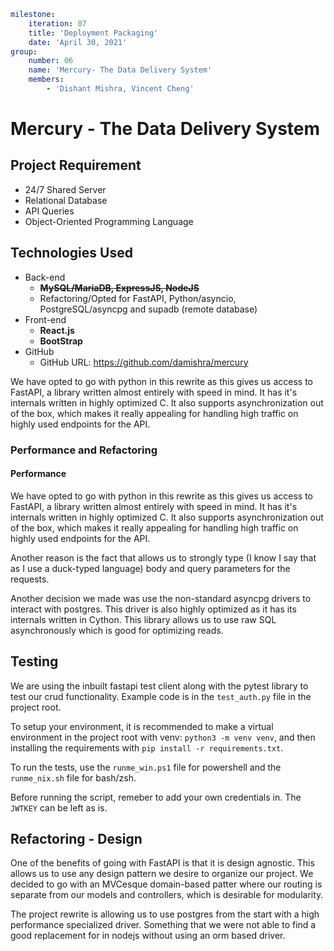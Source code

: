 ```yaml
milestone:
    iteration: 07
    title: 'Deployment Packaging'
    date: 'April 30, 2021'
group:
    number: 06
    name: 'Mercury- The Data Delivery System'
    members:
        - 'Dishant Mishra, Vincent Cheng'
```

# Mercury - The Data Delivery System

## Project Requirement

-   24/7 Shared Server
-   Relational Database
-   API Queries
-   Object-Oriented Programming Language

## Technologies Used

-   Back-end
    -   ~~**MySQL/MariaDB, ExpressJS, NodeJS**~~
    -   Refactoring/Opted for FastAPI, Python/asyncio, PostgreSQL/asyncpg and supadb (remote database)
-   Front-end
    -   **React.js**
    -   **BootStrap**
-   GitHub
    -   GitHub URL: https://github.com/damishra/mercury

We have opted to go with python in this rewrite as this gives us access to
FastAPI, a library written almost entirely with speed in mind. It has it's
internals written in highly optimized C. It also supports asynchronization out
of the box, which makes it really appealing for handling high traffic on highly
used endpoints for the API.

### Performance and Refactoring

#### Performance

We have opted to go with python in this rewrite as this gives us access to
FastAPI, a library written almost entirely with speed in mind. It has it's
internals written in highly optimized C. It also supports asynchronization out
of the box, which makes it really appealing for handling high traffic on highly
used endpoints for the API.

Another reason is the fact that allows us to strongly type (I know I say that as
I use a duck-typed language) body and query parameters for the requests.

Another decision we made was use the non-standard asyncpg drivers to interact
with postgres. This driver is also highly optimized as it has its internals
written in Cython. This library allows us to use raw SQL asynchronously which is
good for optimizing reads.

## Testing

We are using the inbuilt fastapi test client along with the pytest library to
test our crud functionality. Example code is in the `test_auth.py` file in the
project root.

To setup your environment, it is recommended to make a virtual environment in
the project root with venv: `python3 -m venv venv`, and then installing the
requirements with `pip install -r requirements.txt`.

To run the tests, use the `runme_win.ps1` file for powershell and the
`runme_nix.sh` file for bash/zsh.

Before running the script, remeber to add your own credentials in. The `JWTKEY`
can be left as is.

## Refactoring - Design

One of the benefits of going with FastAPI is that it is design agnostic. This
allows us to use any design pattern we desire to organize our project. We
decided to go with an MVCesque domain-based patter where our routing is separate
from our models and controllers, which is desirable for modularity.

The project rewrite is allowing us to use postgres from the start with a high
performance specialized driver. Something that we were not able to find a good
replacement for in nodejs without using an orm based driver.

